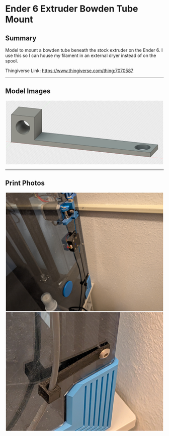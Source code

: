# Ender 6 Extruder Bowden Tube Mount

## Summary

Model to mount a bowden tube beneath the stock extruder on the Ender 6. I use this so I can house my filament in an external dryer instead of on the spool.

Thingiverse Link: https://www.thingiverse.com/thing:7070587

<hr>

## Model Images

<p>
    <center>
        <img src="image.png" width="500"/>
    </center>
</p>

<hr>

## Print Photos

<p>
    <center>
        <img src="photo_far.jpg" width="500"/>
        <img src="photo_close.jpg" width="500"/>
    </center>
</p>
